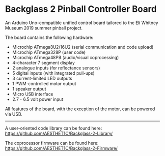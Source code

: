 # Backglass 2 Pinball Controller Board

An Arduino Uno-compatible unified control board tailored to the Eli Whitney Museum 2019 summer pinball project.

The board contains the following hardware:

* Microchip ATmega8U2/16U2 (serial communication and code upload)
* Microchip ATmega328P (user code)
* Microchip ATmega48PB (audio/visual coprocessing)
* 4-character 7 segment display
* 2 analogue inputs (for reflectance sensors)
* 5 digital inputs (with integrated pull-ups)
* 3 current-limited LED outputs
* 1 PWM-controlled motor output
* 1 speaker output
* Micro USB interface
* 2.7 - 6.5 volt power input

All features of the board, with the exception of the motor, can be powered via USB.

-----

A user-oriented code library can be found here: <https://github.com/AESTHET1C/Backglass-2-Library/>

The coprocessor firmware can be found here: <https://github.com/AESTHET1C/Backglass-2-Firmware/>
